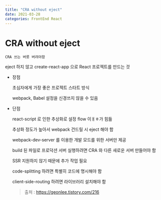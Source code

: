 ```yaml
---
title: "CRA without eject"
date: 2021-03-28
categories: FrontEnd React
---
```


# CRA without eject

    CRA 쓰는 버릇 버려야함

eject 하지 않고 create-react-app 으로 React 프로젝트를 만드는 것

- 장점

  초심자에게 가장 좋은 프로젝트 스타트 방식

  webpack, Babel 설정을 신경쓰지 않을 수 있음

- 단점

  react-script 로 인한 추상화로 설정 flow 이ㅐㅎ가 힘듦

  추상화 정도가 높아서 webpack 건드릴 시 eject 해야 함

  webpack-dev-server 를 이용한 개발 모드를 위한 서버만 제공

  build 된 파일로 프로덕션 서버 실행하려면 CRA 와 다른 새로운 서버 만들어야 함

  SSR 지원하지 않기 때문에 추가 작업 필요

  code-splitting 하려면 특별히 코드에 명시해야 함

  client-side-routing 하려면 라이브러리 설치해야 함

  > 출처 : https://geonlee.tistory.com/216
